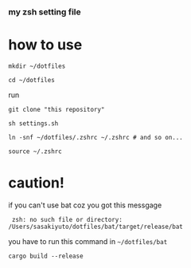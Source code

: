 ### my zsh setting file

# how to use
```
mkdir ~/dotfiles

cd ~/dotfiles
```

run 

```
git clone "this repository"

sh settings.sh

ln -snf ~/dotfiles/.zshrc ~/.zshrc # and so on...

source ~/.zshrc
```

# caution!
if you can't use bat coz you got this messgage

` zsh: no such file or directory: /Users/sasakiyuto/dotfiles/bat/target/release/bat`

you have to run this command in `~/dotfiles/bat`
```
cargo build --release
```
